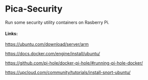 # Pica-Security
Run some security utility containers on Rasberry Pi.

#### Links:

https://ubuntu.com/download/server/arm

https://docs.docker.com/engine/install/ubuntu/

https://github.com/pi-hole/docker-pi-hole/#running-pi-hole-docker/

https://upcloud.com/community/tutorials/install-snort-ubuntu/

